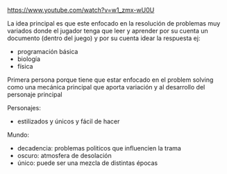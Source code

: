 https://www.youtube.com/watch?v=w1_zmx-wU0U

La idea principal es que este enfocado en la resolución de problemas muy variados donde el jugador tenga que leer y aprender por su cuenta un documento (dentro del juego) y por su cuenta idear la respuesta
ej: 
- programación básica
- biología
- física

Primera persona porque tiene que estar enfocado en el problem solving como una mecánica principal que aporta variación y al desarrollo del personaje principal

Personajes:
- estilizados y únicos y fácil de hacer

Mundo:
- decadencia: problemas politicos que influencien la trama
- oscuro: atmosfera de desolación
- único: puede ser una mezcla de distintas épocas





